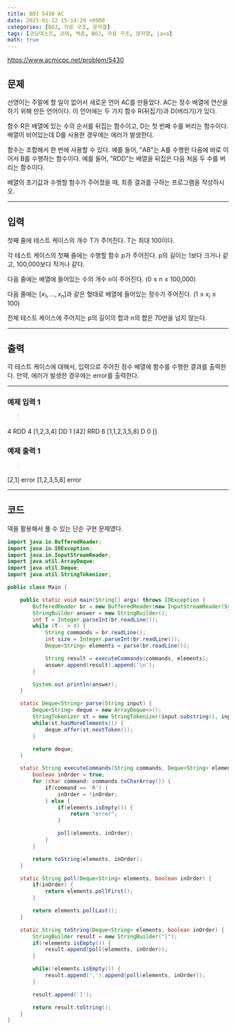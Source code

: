 ```yaml
---
title: BOJ 5430 AC
date: 2025-01-12 15:14:29 +0900
categories: [BOJ, 자료 구조, 문자열]
tags: [코딩테스트, 코테, 백준, BOJ, 자료 구조, 문자열, java]
math: true
---
```


<https://www.acmicpc.net/problem/5430>

## 문제
선영이는 주말에 할 일이 없어서 새로운 언어 AC를 만들었다. AC는 정수 배열에 연산을 하기 위해 만든 언어이다. 이 언어에는 두 가지 함수 R(뒤집기)과 D(버리기)가 있다.

함수 R은 배열에 있는 수의 순서를 뒤집는 함수이고, D는 첫 번째 수를 버리는 함수이다. 배열이 비어있는데 D를 사용한 경우에는 에러가 발생한다.

함수는 조합해서 한 번에 사용할 수 있다. 예를 들어, "AB"는 A를 수행한 다음에 바로 이어서 B를 수행하는 함수이다. 예를 들어, "RDD"는 배열을 뒤집은 다음 처음 두 수를 버리는 함수이다.

배열의 초기값과 수행할 함수가 주어졌을 때, 최종 결과를 구하는 프로그램을 작성하시오.

---
## 입력
첫째 줄에 테스트 케이스의 개수 T가 주어진다. T는 최대 100이다.

각 테스트 케이스의 첫째 줄에는 수행할 함수 p가 주어진다. p의 길이는 1보다 크거나 같고, 100,000보다 작거나 같다.

다음 줄에는 배열에 들어있는 수의 개수 n이 주어진다. (0 ≤ n ≤ 100,000)

다음 줄에는 $[x_1,...,x_n]$과 같은 형태로 배열에 들어있는 정수가 주어진다. (1 ≤ $x_i$ ≤ 100)

전체 테스트 케이스에 주어지는 p의 길이의 합과 n의 합은 70만을 넘지 않는다.

---
## 출력
각 테스트 케이스에 대해서, 입력으로 주어진 정수 배열에 함수를 수행한 결과를 출력한다. 만약, 에러가 발생한 경우에는 error를 출력한다.

---
### 예제 입력 1
> <pre>
4
RDD
4
[1,2,3,4]
DD
1
[42]
RRD
6
[1,1,2,3,5,8]
D
0
[]
> </pre>

### 예제 출력 1
> <pre>
[2,1]
error
[1,2,3,5,8]
error
> </pre>

---
## 코드
덱을 활용해서 풀 수 있는 단순 구현 문제였다.

```java
import java.io.BufferedReader;
import java.io.IOException;
import java.io.InputStreamReader;
import java.util.ArrayDeque;
import java.util.Deque;
import java.util.StringTokenizer;

public class Main {

    public static void main(String[] args) throws IOException {
        BufferedReader br = new BufferedReader(new InputStreamReader(System.in));
        StringBuilder answer = new StringBuilder();
        int T = Integer.parseInt(br.readLine());
        while (T-- > 0) {
            String commands = br.readLine();
            int size = Integer.parseInt(br.readLine());
            Deque<String> elements = parse(br.readLine());

            String result = executeCommands(commands, elements);
            answer.append(result).append('\n');
        }

        System.out.println(answer);
    }

    static Deque<String> parse(String input) {
        Deque<String> deque = new ArrayDeque<>();
        StringTokenizer st = new StringTokenizer(input.substring(1, input.length() - 1), ",");
        while(st.hasMoreElements()) {
            deque.offer(st.nextToken());
        }

        return deque;
    }

    static String executeCommands(String commands, Deque<String> elements) {
        boolean inOrder = true;
        for (char command: commands.toCharArray()) {
            if(command == 'R') {
                inOrder = !inOrder;
            } else {
                if(elements.isEmpty()) {
                    return "error";
                }

                poll(elements, inOrder);
            }
        }

        return toString(elements, inOrder);
    }

    static String poll(Deque<String> elements, boolean inOrder) {
        if(inOrder) {
            return elements.pollFirst();
        }

        return elements.pollLast();
    }

    static String toString(Deque<String> elements, boolean inOrder) {
        StringBuilder result = new StringBuilder("[");
        if(!elements.isEmpty()) {
            result.append(poll(elements, inOrder));
        }

        while(!elements.isEmpty()) {
            result.append(',').append(poll(elements, inOrder));
        }

        result.append(']');

        return result.toString();
    }
}
```
